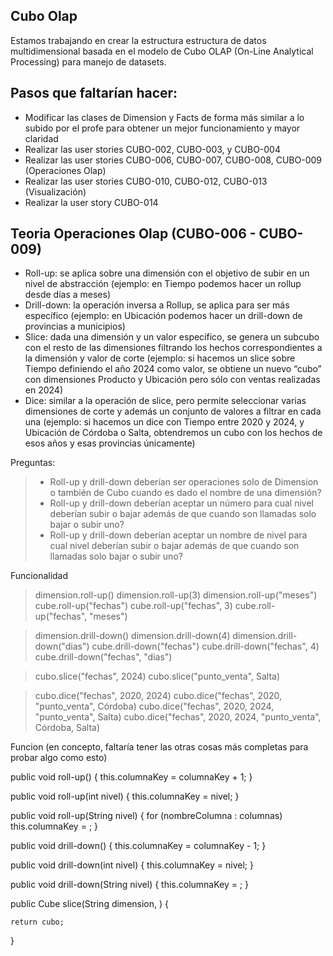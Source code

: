 ## Cubo Olap

Estamos trabajando en crear la estructura estructura de datos multidimensional basada en el modelo de Cubo OLAP (On-Line Analytical Processing) para manejo de datasets.


## Pasos que faltarían hacer:

- Modificar las clases de Dimension y Facts de forma más similar a lo subido por el profe para obtener un mejor funcionamiento y mayor claridad
- Realizar las user stories CUBO-002, CUBO-003, y CUBO-004
- Realizar las user stories CUBO-006, CUBO-007, CUBO-008, CUBO-009    (Operaciones Olap)
- Realizar las user stories CUBO-010, CUBO-012, CUBO-013              (Visualización)
- Realizar la user story CUBO-014


## Teoria Operaciones Olap (CUBO-006 - CUBO-009)

- Roll-up: se aplica sobre una dimensión con el objetivo de subir en un nivel de abstracción (ejemplo: en Tiempo podemos hacer un rollup desde días a meses)
- Drill-down: la operación inversa a Rollup, se aplica para ser más específico (ejemplo: en Ubicación podemos hacer un drill-down de provincias a municipios)
- Slice: dada una dimensión y un valor específico, se genera un subcubo con el resto de las dimensiones filtrando los hechos correspondientes a la dimensión y valor de corte (ejemplo: si hacemos un slice sobre Tiempo definiendo el año 2024 como valor, se obtiene un nuevo “cubo” con dimensiones Producto y Ubicación pero sólo con ventas realizadas en 2024)
- Dice: similar a la operación de slice, pero permite seleccionar varias dimensiones de corte y además un conjunto de valores a filtrar en cada una (ejemplo: si hacemos un dice con Tiempo entre 2020 y 2024, y Ubicación de Córdoba o Salta, obtendremos un cubo con los hechos de esos años y esas provincias únicamente)

Preguntas:
> + Roll-up y drill-down deberían ser operaciones solo de Dimension o también de Cubo cuando es dado el nombre de una dimensión?
> + Roll-up y drill-down deberían aceptar un número para cual nivel deberían subir o bajar además de que cuando son llamadas solo bajar o subir uno?
> + Roll-up y drill-down deberían aceptar un nombre de nivel para cual nivel deberían subir o bajar además de que cuando son llamadas solo bajar o subir uno?

Funcionalidad

> dimension.roll-up()
> dimension.roll-up(3)
> dimension.roll-up("meses")
> cube.roll-up("fechas")
> cube.roll-up("fechas", 3)
> cube.roll-up("fechas", "meses")

> dimension.drill-down()
> dimension.drill-down(4)
> dimension.drill-down("dias")
> cube.drill-down("fechas")
> cube.drill-down("fechas", 4)
> cube.drill-down("fechas", "dias")

> cubo.slice("fechas", 2024)
> cubo.slice("punto_venta", Salta)

> cubo.dice("fechas", 2020, 2024)
> cubo.dice("fechas", 2020, "punto_venta", Córdoba)
> cubo.dice("fechas", 2020, 2024, "punto_venta", Salta)
> cubo.dice("fechas", 2020, 2024, "punto_venta", Córdoba, Salta) 

Funcion (en concepto, faltaría tener las otras cosas más completas para probar algo como esto)

public void roll-up() {
	this.columnaKey = columnaKey + 1;
}

public void roll-up(int nivel) {
	this.columnaKey = nivel;
}

public void roll-up(String nivel) {
	for (nombreColumna : columnas)
	this.columnaKey = ;
}


public void drill-down() {
	this.columnaKey = columnaKey - 1;
}

public void drill-down(int nivel) {
	this.columnaKey = nivel;
}

public void drill-down(String nivel) {
	this.columnaKey = ;
}


public Cube slice(String dimension, ) {
	
	return cubo;
}



